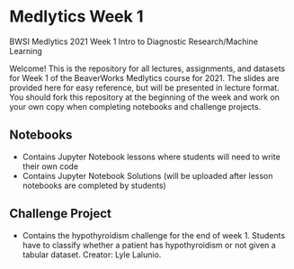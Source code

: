 # Medlytics Week 1
BWSI Medlytics 2021 Week 1 Intro to Diagnostic Research/Machine Learning

Welcome! This is the repository for all lectures, assignments, and datasets for Week 1 of the BeaverWorks Medlytics course for 2021. The slides are provided here for easy reference, but will be presented in lecture format. You should fork this repository at the beginning of the week and work on your own copy when completing notebooks and challenge projects.

## Notebooks
* Contains Jupyter Notebook lessons where students will need to write their own code
* Contains Jupyter Notebook Solutions (will be uploaded after lesson notebooks are completed by students)


## Challenge Project
* Contains the hypothyroidism challenge for the end of week 1. Students have to classify whether a patient has hypothyroidism or not given a tabular dataset. Creator: Lyle Lalunio.
